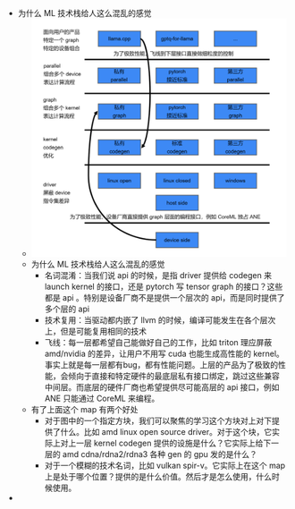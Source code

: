 - 为什么 ML 技术栈给人这么混乱的感觉
	- ![img_v2_d4f4bff8-20ab-4b8b-b863-b2855c5a841g.png](../assets/img_v2_d4f4bff8-20ab-4b8b-b863-b2855c5a841g_1685326536425_0.png)
	- 为什么 ML 技术栈给人这么混乱的感觉
		- 名词混淆：当我们说 api 的时候，是指 driver 提供给 codegen 来 launch kernel 的接口，还是 pytorch 写 tensor graph 的接口？这些都是 api 。特别是设备厂商不是提供一个层次的 api，而是同时提供了多个层的 api
		- 技术复用：当驱动都内嵌了 llvm 的时候，编译可能发生在各个层次上，但是可能复用相同的技术
		- 飞线：每一层都希望自己能做好自己的工作，比如 triton 理应屏蔽 amd/nvidia 的差异，让用户不用写 cuda 也能生成高性能的 kernel。事实上就是每一层都有bug，都有性能问题。上层的产品为了极致的性能，会倾向于直接和特定硬件的最底层私有接口绑定，跳过这些兼容中间层。而底层的硬件厂商也希望提供尽可能高层的 api 接口，例如 ANE 只能通过 CoreML 来编程。
	- 有了上面这个 map 有两个好处
		- 对于图中的一个指定方块，我们可以聚焦的学习这个方块对上对下提供了什么。比如 amd linux open source driver。对于这个块，它实际上对上一层 kernel codegen 提供的设施是什么？它实际上给下一层的 amd cdna/rdna2/rdna3 各种 gen 的 gpu 发的是什么？
		- 对于一个模糊的技术名词，比如 vulkan spir-v。它实际上在这个 map 上是处于哪个位置？提供的是什么价值。然后才是怎么使用，什么时候使用。
-